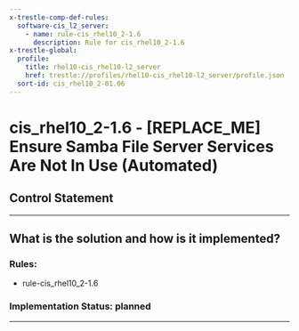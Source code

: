 ```yaml
---
x-trestle-comp-def-rules:
  software-cis_l2_server:
    - name: rule-cis_rhel10_2-1.6
      description: Rule for cis_rhel10_2-1.6
x-trestle-global:
  profile:
    title: rhel10-cis_rhel10-l2_server
    href: trestle://profiles/rhel10-cis_rhel10-l2_server/profile.json
  sort-id: cis_rhel10_2-01.06
---
```


# cis_rhel10_2-1.6 - \[REPLACE_ME\] Ensure Samba File Server Services Are Not In Use (Automated)

## Control Statement

______________________________________________________________________

## What is the solution and how is it implemented?

<!-- For implementation status enter one of: implemented, partial, planned, alternative, not-applicable -->

<!-- Note that the list of rules under ### Rules: is read-only and changes will not be captured after assembly to JSON -->

<!-- Add control implementation description here for control: cis_rhel10_2-1.6 -->

### Rules:

  - rule-cis_rhel10_2-1.6

### Implementation Status: planned

______________________________________________________________________

